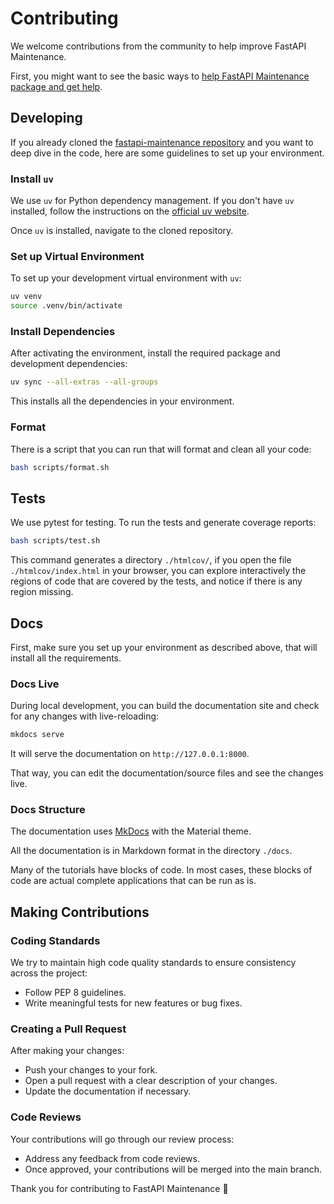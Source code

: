 # Contributing

We welcome contributions from the community to help improve FastAPI Maintenance.

First, you might want to see the basic ways to [help FastAPI Maintenance package and get help](help.md).

## Developing

If you already cloned the <a href="https://github.com/msamsami/fastapi-maintenance" class="external-link" target="_blank">fastapi-maintenance repository</a> and you want to deep dive in the code, here are some guidelines to set up your environment.

### Install `uv`

We use `uv` for Python dependency management. If you don't have `uv` installed, follow the instructions on the <a href="https://docs.astral.sh/uv/guides/install-python" class="external-link" target="_blank">official uv website</a>.

Once `uv` is installed, navigate to the cloned repository.

### Set up Virtual Environment

To set up your development virtual environment with `uv`:

```bash
uv venv
source .venv/bin/activate
```

### Install Dependencies

After activating the environment, install the required package and development dependencies:

```bash
uv sync --all-extras --all-groups
```

This installs all the dependencies in your environment.

### Format

There is a script that you can run that will format and clean all your code:

```bash
bash scripts/format.sh
```

## Tests

We use pytest for testing. To run the tests and generate coverage reports:

```bash
bash scripts/test.sh
```

This command generates a directory `./htmlcov/`, if you open the file `./htmlcov/index.html` in your browser, you can explore interactively the regions of code that are covered by the tests, and notice if there is any region missing.

## Docs

First, make sure you set up your environment as described above, that will install all the requirements.

### Docs Live

During local development, you can build the documentation site and check for any changes with live-reloading:

```bash
mkdocs serve
```

It will serve the documentation on `http://127.0.0.1:8000`.

That way, you can edit the documentation/source files and see the changes live.

### Docs Structure

The documentation uses <a href="https://www.mkdocs.org/" class="external-link" target="_blank">MkDocs</a> with the Material theme.

All the documentation is in Markdown format in the directory `./docs`.

Many of the tutorials have blocks of code. In most cases, these blocks of code are actual complete applications that can be run as is.

## Making Contributions

### Coding Standards

We try to maintain high code quality standards to ensure consistency across the project:

- Follow PEP 8 guidelines.
- Write meaningful tests for new features or bug fixes.

### Creating a Pull Request

After making your changes:

- Push your changes to your fork.
- Open a pull request with a clear description of your changes.
- Update the documentation if necessary.

### Code Reviews

Your contributions will go through our review process:

- Address any feedback from code reviews.
- Once approved, your contributions will be merged into the main branch.

Thank you for contributing to FastAPI Maintenance 🚀
